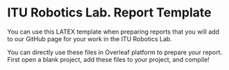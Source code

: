 # ITU Robotics Lab. Report Template
You can use this LATEX template when preparing reports that you will add to our GitHub page for your work in the ITU Robotics Lab.

You can directly use these files in Overleaf platform to prepare your report. First open a blank project, add these files to your project, and compile!
